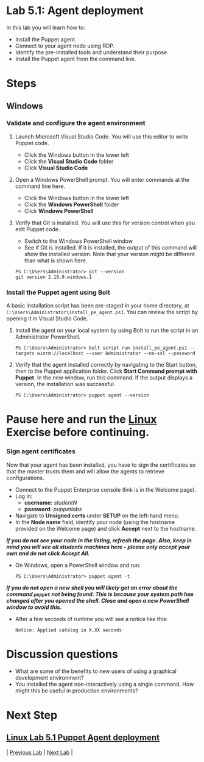 # Lab 5.1: Agent deployment

In this lab you will learn how to:

* Install the Puppet agent.
* Connect to your agent node using RDP.
* Identify the pre-installed tools and understand their purpose.
* Install the Puppet agent from the command line.

# Steps

## Windows

### Validate and configure the agent environment

1. Launch Microsoft Visual Studio Code. You will use this editor to write Puppet code.
    * Click the Windows button in the lower left
    * Click the **Visual Studio Code** folder
    * Click **Visual Studio Code**
1. Open a Windows PowerShell prompt. You will enter commands at the command line here.
    * Click the Windows button in the lower left
    * Click the **Windows PowerShell** folder
    * Click **Windows PowerShell**
1. Verify that Git is installed. You will use this for version control when you edit Puppet code.
    * Switch to the Windows PowerShell window
    * See if Git is installed. If it is installed, the output of this command will show the installed version. Note that your version might be different than what is shown here.

    ```
    PS C:\Users\Administrator> git --version
    git version 2.18.0.windows.1
    ```

### Install the Puppet agent using Bolt

A basic installation script has been pre-staged in your home directory, at `C:\Users\Administrator\install_pe_agent.ps1`. You can review the script by opening it in Visual Studio Code.

1. Install the agent on your local system by using Bolt to run the script in an Administrator PowerShell.

    ```PS C:\Users\Administrator> bolt script run install_pe_agent.ps1 --targets winrm://localhost --user Administrator --no-ssl --password```

1. Verify that the agent installed correctly by navigating to the Start button, then to the Puppet application folder. Click **Start Command prompt with Puppet**. In the new window, run this command. If the output displays a version, the installation was successful.

    ```PS C:\Users\Administrator> puppet agent --version```

# Pause here and run the [Linux](../../Linux/lab-05.1-Puppet-Agent-deployment) Exercise before continuing.

### Sign agent certificates

Now that your agent has been installed, you have to sign the certificates so that the master trusts them and will allow the agents to retrieve configurations.

* Connect to the Puppet Enterprise console (link is in the Welcome page).
*  Log in:
    * **username:** *studentN*
    * **password:** *puppetlabs*
* Navigate to **Unsigned certs** under **SETUP** on the left-hand menu.
* In the **Node name** field, identify your node (using the hostname provided on the Welcome page) and click **Accept** next to the hostname.

**_If you do not see your node in the listing, refresh the page. Also, keep in mind you will see all students machines here - please only accept your own and do not click **Accept All**._**

*  On Windows, open a PowerShell window and run:

    ```PS C:\Users\Administrator> puppet agent -t```

**_If you do not open a new shell you will likely get an error about the command `puppet` not being found. This is because your system path has changed after you opened the shell. Close and open a new PowerShell window to avoid this._**

* After a few seconds of runtime you will see a notice like this:

    ```Notice: Applied catalog in X.XX seconds```

# Discussion questions

* What are some of the benefits to new users of using a graphical development environment?
* You installed the agent non-interactively using a single command. How might this be useful in production environments?

Next Step
======

[Linux Lab 5.1 Puppet Agent deployment](../../Linux/lab-05.1-Puppet-Agent-deployment)
---

|  [Previous Lab](../lab-02.2-Running-Bolt-Commands)  |  [Next Lab](../lab-06.1-Puppet-resources)  |
